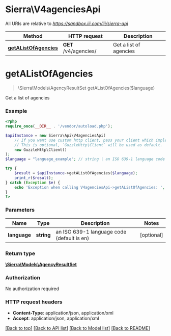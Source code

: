 # Sierra\V4agenciesApi

All URIs are relative to *https://sandbox.iii.com/iii/sierra-api*

Method | HTTP request | Description
------------- | ------------- | -------------
[**getAListOfAgencies**](V4agenciesApi.md#getAListOfAgencies) | **GET** /v4/agencies/ | Get a list of agencies


# **getAListOfAgencies**
> \Sierra\Models\AgencyResultSet getAListOfAgencies($language)

Get a list of agencies



### Example
```php
<?php
require_once(__DIR__ . '/vendor/autoload.php');

$apiInstance = new Sierra\Api\V4agenciesApi(
    // If you want use custom http client, pass your client which implements `GuzzleHttp\ClientInterface`.
    // This is optional, `GuzzleHttp\Client` will be used as default.
    new GuzzleHttp\Client()
);
$language = "language_example"; // string | an ISO 639-1 language code (default is en)

try {
    $result = $apiInstance->getAListOfAgencies($language);
    print_r($result);
} catch (Exception $e) {
    echo 'Exception when calling V4agenciesApi->getAListOfAgencies: ', $e->getMessage(), PHP_EOL;
}
?>
```

### Parameters

Name | Type | Description  | Notes
------------- | ------------- | ------------- | -------------
 **language** | **string**| an ISO 639-1 language code (default is en) | [optional]

### Return type

[**\Sierra\Models\AgencyResultSet**](../Model/AgencyResultSet.md)

### Authorization

No authorization required

### HTTP request headers

 - **Content-Type**: application/json, application/xml
 - **Accept**: application/json, application/xml

[[Back to top]](#) [[Back to API list]](../../README.md#documentation-for-api-endpoints) [[Back to Model list]](../../README.md#documentation-for-models) [[Back to README]](../../README.md)

